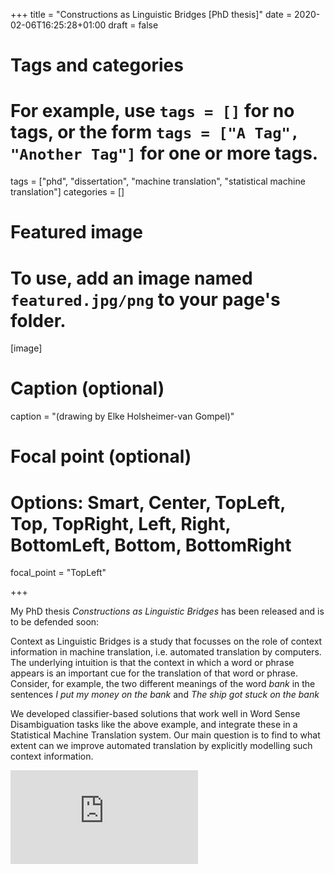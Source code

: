 +++
title = "Constructions as Linguistic Bridges [PhD thesis]"
date = 2020-02-06T16:25:28+01:00
draft = false

# Tags and categories
# For example, use `tags = []` for no tags, or the form `tags = ["A Tag", "Another Tag"]` for one or more tags.
tags = ["phd", "dissertation", "machine translation", "statistical machine translation"]
categories = []

# Featured image
# To use, add an image named `featured.jpg/png` to your page's folder.
[image]
  # Caption (optional)
  caption = "(drawing by Elke Holsheimer-van Gompel)"

  # Focal point (optional)
  # Options: Smart, Center, TopLeft, Top, TopRight, Left, Right, BottomLeft, Bottom, BottomRight
  focal_point = "TopLeft"

+++

My PhD thesis *Constructions as Linguistic Bridges* has been released and is to be defended soon:

Context as Linguistic Bridges is a study that focusses on the role of context information in machine translation, i.e.
automated translation by computers.  The underlying intuition is that the context in which a word or phrase appears is
an important cue for the translation of that word or phrase. Consider, for example, the two different meanings of the word
*bank* in the sentences *I put my money on the bank* and *The ship got stuck on the bank*

We developed classifier-based solutions that work well in Word Sense Disambiguation tasks like the above example, and
integrate these in a Statistical Machine Translation system.  Our main question is to find to what extent can we improve
automated translation by explicitly modelling such context information.

![View/download the full thesis (PDF)](https://proycon.anaproy.nl/pub/thesiswithcover.pdf)
